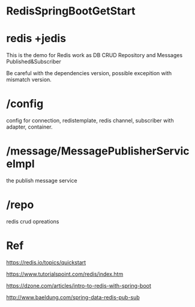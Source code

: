 # RedisSpringBootGetStart

# redis +jedis

This is the demo for Redis work as DB CRUD Repository and Messages Published&Subscriber

Be careful with the dependencies version, possible excepition with mismatch version.

# /config
config for connection, redistemplate, redis channel, subscriber with adapter, container.

# /message/MessagePublisherServiceImpl 
the publish message service

# /repo
redis crud opreations

# Ref
https://redis.io/topics/quickstart

https://www.tutorialspoint.com/redis/index.htm

https://dzone.com/articles/intro-to-redis-with-spring-boot

http://www.baeldung.com/spring-data-redis-pub-sub
